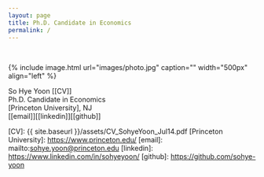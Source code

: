```yaml
---
layout: page
title: Ph.D. Candidate in Economics   
permalink: /
---
```

<br> 

{% include image.html url="images/photo.jpg" caption="" width="500px" align="left" %}


So Hye Yoon [[CV]]<br />
Ph.D. Candidate in Economics <br />
[Princeton University], NJ <br />
[[email]][[linkedin]][[github]] <br />

[CV]: {{ site.baseurl }}/assets/CV_SohyeYoon_Jul14.pdf
[Princeton University]: https://www.princeton.edu/
[email]: mailto:sohye.yoon@princeton.edu
[linkedin]: https://www.linkedin.com/in/sohyeyoon/
[github]: https://github.com/sohye-yoon
